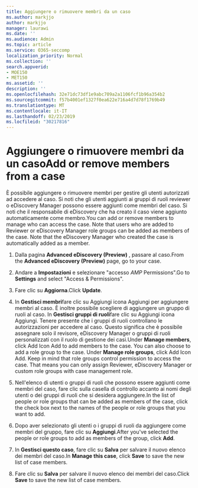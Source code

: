 ```yaml
---
title: Aggiungere o rimuovere membri da un caso
ms.author: markjjo
author: markjjo
manager: laurawi
ms.date: ''
ms.audience: Admin
ms.topic: article
ms.service: O365-seccomp
localization_priority: Normal
ms.collection: ''
search.appverid:
- MOE150
- MET150
ms.assetid: ''
description: ''
ms.openlocfilehash: 32e71dc73df1e9abc709a2a1106fcf1b96a354b2
ms.sourcegitcommit: f57b4001ef1327f0ea622e716a4d7d78f1769b49
ms.translationtype: MT
ms.contentlocale: it-IT
ms.lasthandoff: 02/23/2019
ms.locfileid: "30217816"
---
```

# <a name="add-or-remove-members-from-a-case"></a><span data-ttu-id="ff806-102">Aggiungere o rimuovere membri da un caso</span><span class="sxs-lookup"><span data-stu-id="ff806-102">Add or remove members from a case</span></span>

<span data-ttu-id="ff806-p101">È possibile aggiungere o rimuovere membri per gestire gli utenti autorizzati ad accedere al caso. Si noti che gli utenti aggiunti ai gruppi di ruoli reviewer o eDiscovery Manager possono essere aggiunti come membri del caso. Si noti che il responsabile di eDiscovery che ha creato il caso viene aggiunto automaticamente come membro.</span><span class="sxs-lookup"><span data-stu-id="ff806-p101">You can add or remove members to manage who can access the case. Note that users who are added to Reviewer or eDiscovery Manager role groups can be added as members of the case. Note that the eDiscovery Manager who created the case is automatically added as a member.</span></span>

1. <span data-ttu-id="ff806-106">Dalla pagina **Advanced eDiscovery (Preview)** , passare al caso.</span><span class="sxs-lookup"><span data-stu-id="ff806-106">From the **Advanced eDiscovery (Preview)** page, go to your case.</span></span>

2. <span data-ttu-id="ff806-107">Andare a **Impostazioni** e selezionare "accesso _AMP_ Permissions".</span><span class="sxs-lookup"><span data-stu-id="ff806-107">Go to **Settings** and select "Access & Permissions".</span></span>
 
3. <span data-ttu-id="ff806-108">Fare clic su **Aggiorna**.</span><span class="sxs-lookup"><span data-stu-id="ff806-108">Click **Update**.</span></span>
 
4. <span data-ttu-id="ff806-p102">In **Gestisci membri**fare clic su Aggiungi icona Aggiungi per aggiungere membri al caso. È inoltre possibile scegliere di aggiungere un gruppo di ruoli al caso. In **Gestisci gruppi di ruoli**fare clic su Aggiungi icona Aggiungi.  Tenere presente che i gruppi di ruoli controllano le autorizzazioni per accedere al caso. Questo significa che è possibile assegnare solo il revisore, eDiscovery Manager o gruppi di ruoli personalizzati con il ruolo di gestione dei casi.</span><span class="sxs-lookup"><span data-stu-id="ff806-p102">Under **Manage members**, click Add Icon Add to add members to the case. You can also choose to add a role group to the case. Under **Manage role groups**, click Add Icon Add.  Keep in mind that role groups control permission to access the case. That means you can only assign Reviewer, eDiscovery Manager or custom role groups with case management role.</span></span>
 
5. <span data-ttu-id="ff806-114">Nell'elenco di utenti o gruppi di ruoli che possono essere aggiunti come membri del caso, fare clic sulla casella di controllo accanto ai nomi degli utenti o dei gruppi di ruoli che si desidera aggiungere.</span><span class="sxs-lookup"><span data-stu-id="ff806-114">In the list of people or role groups that can be added as members of the case, click the check box next to the names of the people or role groups that you want to add.</span></span>

6. <span data-ttu-id="ff806-115">Dopo aver selezionato gli utenti o i gruppi di ruoli da aggiungere come membri del gruppo, fare clic su **Aggiungi**.</span><span class="sxs-lookup"><span data-stu-id="ff806-115">After you've selected the people or role groups to add as members of the group, click **Add**.</span></span>

7. <span data-ttu-id="ff806-116">In **Gestisci questo caso**, fare clic su **Salva** per salvare il nuovo elenco dei membri del caso.</span><span class="sxs-lookup"><span data-stu-id="ff806-116">In **Manage this case**, click **Save** to save the new list of case members.</span></span>

8. <span data-ttu-id="ff806-117">Fare clic su **Salva** per salvare il nuovo elenco dei membri del caso.</span><span class="sxs-lookup"><span data-stu-id="ff806-117">Click **Save** to save the new list of case members.</span></span>

